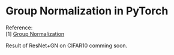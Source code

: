 # Group Normalization in PyTorch

Reference:  
[1] [Group Normalization](https://arxiv.org/abs/1803.08494)  

Result of ResNet+GN on CIFAR10 comming soon.
